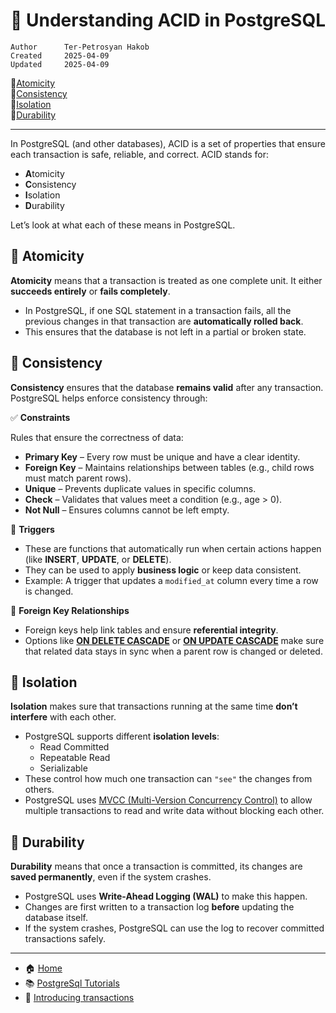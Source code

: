 # 🧪 Understanding ACID in PostgreSQL

```info
Author      Ter-Petrosyan Hakob
Created     2025-04-09
Updated     2025-04-09
```
🔹[Atomicity](#-atomicity)\
🔹[Consistency](#-consistency)\
🔹[Isolation](#-isolation)\
🔹[Durability](#-durability)

---

In PostgreSQL (and other databases), ACID is a set of properties that ensure each transaction is safe, reliable, and correct. ACID stands for:

- **A**tomicity
- **C**onsistency
- **I**solation
- **D**urability

Let’s look at what each of these means in PostgreSQL.

## 🔹 Atomicity

**Atomicity** means that a transaction is treated as one complete unit. It either **succeeds entirely** or **fails completely**.

- In PostgreSQL, if one SQL statement in a transaction fails, all the previous changes in that transaction are **automatically rolled back**.
- This ensures that the database is not left in a partial or broken state.

## 🔹 Consistency

**Consistency** ensures that the database **remains valid** after any transaction. PostgreSQL helps enforce consistency through:

✅ **Constraints**

Rules that ensure the correctness of data:

- **Primary Key** – Every row must be unique and have a clear identity.
- **Foreign Key** – Maintains relationships between tables (e.g., child rows must match parent rows).
- **Unique** – Prevents duplicate values in specific columns.
- **Check** – Validates that values meet a condition (e.g., age > 0).
- **Not Null** – Ensures columns cannot be left empty.

🔁 **Triggers**

- These are functions that automatically run when certain actions happen (like **INSERT**, **UPDATE**, or **DELETE**).
- They can be used to apply **business logic** or keep data consistent.
- Example: A trigger that updates a `modified_at` column every time a row is changed.

🔗 **Foreign Key Relationships**

- Foreign keys help link tables and ensure **referential integrity**.
- Options like [**ON DELETE CASCADE**](./../cascade/cascade.md) or [**ON UPDATE CASCADE**](./../cascade/cascade.md) make sure that related data stays in sync when a parent row is changed or deleted.


## 🔹 Isolation

**Isolation** makes sure that transactions running at the same time **don’t interfere** with each other.

- PostgreSQL supports different **isolation levels**:
    - Read Committed
    - Repeatable Read
    - Serializable
- These control how much one transaction can `"see"` the changes from others.
- PostgreSQL uses [MVCC (Multi-Version Concurrency Control)](./3_Multi_Version_Concurrency_Control.md) to allow multiple transactions to read and write data without blocking each other.

## 🔹 Durability

**Durability** means that once a transaction is committed, its changes are **saved permanently**, even if the system crashes.

- PostgreSQL uses **Write-Ahead Logging (WAL)** to make this happen.
- Changes are first written to a transaction log **before** updating the database itself.
- If the system crashes, PostgreSQL can use the log to recover committed transactions safely.

---

- 🏠 [Home](./../../README.md)
- 📚 [PostgreSql Tutorials](./../tutorials.md)
- 🔢 [Introducing transactions](./1_Introducing_transactions.md)